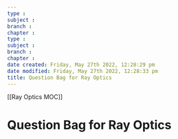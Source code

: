 ```yaml
---
type : 
subject : 
branch :
chapter :
type : 
subject : 
branch :
chapter :
date created: Friday, May 27th 2022, 12:28:29 pm
date modified: Friday, May 27th 2022, 12:28:33 pm
title: Question Bag for Ray Optics
---
```


[[Ray Optics MOC]]

# Question Bag for Ray Optics
